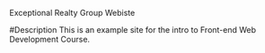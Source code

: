 Exceptional Realty Group Webiste

#Description
This is an example site for the intro to Front-end Web Development Course.


